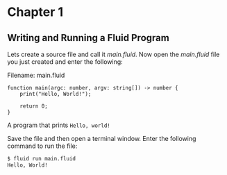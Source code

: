 # Chapter 1

## Writing and Running a Fluid Program
Lets create a source file and call it *main.fluid*. Now open the *main.fluid* file you just created and enter the following:

<span class="filename">Filename: main.fluid</span>

```
function main(argc: number, argv: string[]) -> number {
    print("Hello, World!");
    
    return 0;
}
```

<span class="caption">A program that prints `Hello, world!`</span>

Save the file and then open a terminal window. Enter the following command to run the file:

```bash
$ fluid run main.fluid
Hello, World!
```
